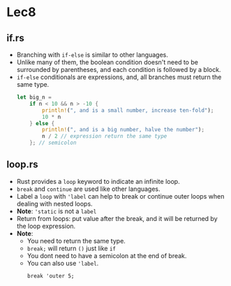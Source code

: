 # Lec8
## if.rs
- Branching with `if-else` is similar to other languages. 
- Unlike many of them, the boolean condition doesn't need to be surrounded by parentheses, and each condition is followed by a block. 
- `if-else` conditionals are expressions, and, all branches must return the same type.
    ```rs
    let big_n =
        if n < 10 && n > -10 {
            println!(", and is a small number, increase ten-fold");
            10 * n
        } else {
            println!(", and is a big number, halve the number");
            n / 2 // expression return the same type
        }; // semicolon
    ```
## loop.rs
- Rust provides a `loop` keyword to indicate an infinite loop.
- `break` and `continue` are used like other languages.
- Label a `loop` with `'label` can help to break or continue outer loops when dealing with nested loops.
- **Note**: `'static` is not a `label`
- Return from loops: put value after the break, and it will be returned by the loop expression.
- **Note**: 
    + You need to return the same type.
    + `break;` will return `()` just like `if`
    + You dont need to have a semicolon at the end of break.
    + You can also use `'label`.
        ```
        break 'outer 5;
        ```